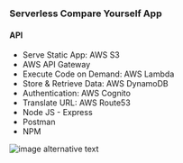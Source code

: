 ### Serverless Compare Yourself App

#### API

* Serve Static App: AWS S3
* AWS API Gateway
* Execute Code on Demand: AWS Lambda
* Store & Retrieve Data: AWS DynamoDB
* Authentication: AWS Cognito
* Translate URL: AWS Route53
* Node JS - Express
* Postman
* NPM

![image alternative text](https://i.imgur.com/FkVZCbk.png)